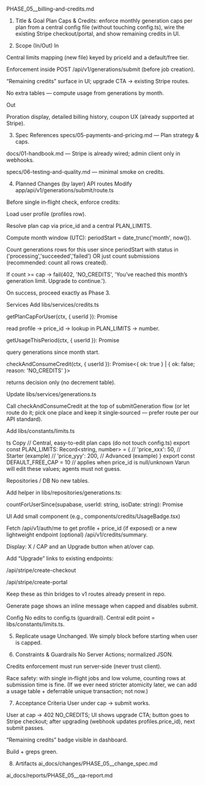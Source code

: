 PHASE_05__billing-and-credits.md
1) Title & Goal
Plan Caps & Credits: enforce monthly generation caps per plan from a central config file (without touching config.ts), wire the existing Stripe checkout/portal, and show remaining credits in UI.

2) Scope (In/Out)
In

Central limits mapping (new file) keyed by priceId and a default/free tier.

Enforcement inside POST /api/v1/generations/submit (before job creation).

“Remaining credits” surface in UI; upgrade CTA → existing Stripe routes.

No extra tables — compute usage from generations by month.

Out

Proration display, detailed billing history, coupon UX (already supported at Stripe).

3) Spec References
specs/05-payments-and-pricing.md — Plan strategy & caps.

docs/01-handbook.md — Stripe is already wired; admin client only in webhooks.

specs/06-testing-and-quality.md — minimal smoke on credits.

4) Planned Changes (by layer)
API routes
Modify app/api/v1/generations/submit/route.ts

Before single in‑flight check, enforce credits:

Load user profile (profiles row).

Resolve plan cap via price_id and a central PLAN_LIMITS.

Compute month window (UTC): periodStart = date_trunc('month', now()).

Count generations rows for this user since periodStart with status in ('processing','succeeded','failed') OR just count submissions (recommended: count all rows created).

If count >= cap → fail(402, 'NO_CREDITS', 'You’ve reached this month’s generation limit. Upgrade to continue.').

On success, proceed exactly as Phase 3.

Services
Add libs/services/credits.ts

getPlanCapForUser(ctx, { userId }): Promise<number>

read profile → price_id → lookup in PLAN_LIMITS → number.

getUsageThisPeriod(ctx, { userId }): Promise<number>

query generations since month start.

checkAndConsumeCredit(ctx, { userId }): Promise<{ ok: true } | { ok: false; reason: 'NO_CREDITS' }>

returns decision only (no decrement table).

Update libs/services/generations.ts

Call checkAndConsumeCredit at the top of submitGeneration flow (or let route do it; pick one place and keep it single‑sourced — prefer route per our API standard).

Add libs/constants/limits.ts

ts
Copy
// Central, easy-to-edit plan caps (do not touch config.ts)
export const PLAN_LIMITS: Record<string, number> = {
  // 'price_xxx': 50,   // Starter (example)
  // 'price_yyy': 200,  // Advanced (example)
}
export const DEFAULT_FREE_CAP = 10   // applies when price_id is null/unknown
Varun will edit these values; agents must not guess.

Repositories / DB
No new tables.

Add helper in libs/repositories/generations.ts:

countForUserSince(supabase, userId: string, isoDate: string): Promise<number>

UI
Add small component (e.g., components/credits/UsageBadge.tsx)

Fetch /api/v1/auth/me to get profile + price_id (if exposed) or a new lightweight endpoint (optional) /api/v1/credits/summary.

Display: X / CAP and an Upgrade button when at/over cap.

Add “Upgrade” links to existing endpoints:

/api/stripe/create-checkout

/api/stripe/create-portal

Keep these as thin bridges to v1 routes already present in repo.

Generate page shows an inline message when capped and disables submit.

Config
No edits to config.ts (guardrail). Central edit point = libs/constants/limits.ts.

5) Replicate usage
Unchanged. We simply block before starting when user is capped.

6) Constraints & Guardrails
No Server Actions; normalized JSON.

Credits enforcement must run server‑side (never trust client).

Race safety: with single in‑flight jobs and low volume, counting rows at submission time is fine. (If we ever need stricter atomicity later, we can add a usage table + deferrable unique transaction; not now.)

7) Acceptance Criteria
User under cap → submit works.

User at cap → 402 NO_CREDITS; UI shows upgrade CTA; button goes to Stripe checkout; after upgrading (webhook updates profiles.price_id), next submit passes.

“Remaining credits” badge visible in dashboard.

Build + greps green.

8) Artifacts
ai_docs/changes/PHASE_05__change_spec.md

ai_docs/reports/PHASE_05__qa-report.md

